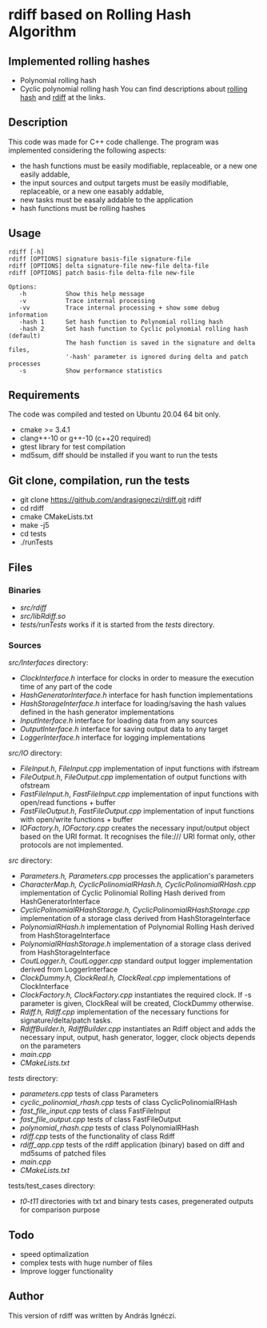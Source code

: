 # rdiff based on Rolling Hash Algorithm

## Implemented rolling hashes
- Polynomial rolling hash
- Cyclic polynomial rolling hash
You can find descriptions about [rolling hash](https://en.wikipedia.org/wiki/Rolling_hash) and [rdiff](https://linux.die.net/man/1/rdiff) at the links.

## Description
This code was made for C++ code challenge. The program was implemented considering the following aspects:
- the hash functions must be easily modifiable, replaceable, or a new one easily addable,
- the input sources and output targets must be easily modifiable, replaceable, or a new one easably addable,
- new tasks must be easaly addable to the application
- hash functions must be rolling hashes

## Usage
```
rdiff [-h]
rdiff [OPTIONS] signature basis-file signature-file
rdiff [OPTIONS] delta signature-file new-file delta-file
rdiff [OPTIONS] patch basis-file delta-file new-file

Options:
   -h           Show this help message
   -v           Trace internal processing
   -vv          Trace internal processing + show some debug information
   -hash 1      Set hash function to Polynomial rolling hash
   -hash 2      Set hash function to Cyclic polynomial rolling hash (default)
                The hash function is saved in the signature and delta files,
                '-hash' parameter is ignored during delta and patch processes
   -s           Show performance statistics
```

## Requirements
The code was compiled and tested on Ubuntu 20.04 64 bit only.
- cmake >= 3.4.1
- clang++-10 or g++-10 (c++20 required)
- gtest library for test compilation
- md5sum, diff should be installed if you want to run the tests

## Git clone, compilation, run the tests
- git clone https://github.com/andrasigneczi/rdiff.git rdiff
- cd rdiff
- cmake CMakeLists.txt
- make -j5
- cd tests
- ./runTests

## Files
### Binaries
- _src/rdiff_
- _src/libRdiff.so_
- _tests/runTests_ works if it is started from the _tests_ directory.

### Sources
_src/Interfaces_ directory:
- _ClockInterface.h_ interface for clocks in order to measure the execution time of any part of the code
- _HashGeneratorInterface.h_ interface for hash function implementations
- _HashStorageInterface.h_ interface for loading/saving the hash values defined in the hash generator implementations
- _InputInterface.h_ interface for loading data from any sources
- _OutputInterface.h_ interface for saving output data to any target
- _LoggerInterface.h_ interface for logging implementations

_src/IO_ directory:
- _FileInput.h_, _FileInput.cpp_ implementation of input functions with ifstream
- _FileOutput.h_, _FileOutput.cpp_ implementation of output functions with ofstream
- _FastFileInput.h_, _FastFileInput.cpp_ implementation of input functions with open/read functions + buffer
- _FastFileOutput.h_, _FastFileOutput.cpp_ implementation of input functions with open/write functions + buffer
- _IOFactory.h_, _IOFactory.cpp_ creates the necessary input/output object based on the URI format. It recognises the file:/// URI format only, other protocols are not implemented.

_src_ directory:
- _Parameters.h, Parameters.cpp_ processes the application's parameters
- _CharacterMap.h, CyclicPolinomialRHash.h, CyclicPolinomialRHash.cpp_ implementation of Cyclic Polinomial Rolling Hash derived from HashGeneratorInterface
- _CyclicPolinomialRHashStorage.h, CyclicPolinomialRHashStorage.cpp_ implementation of a storage class derived from HashStorageInterface
- _PolynomialRHash.h_ implementation of Polynomial Rolling Hash derived from HashStorageInterface
- _PolynomialRHashStorage.h_ implementation of a storage class derived from HashStorageInterface
- _CoutLogger.h, CoutLogger.cpp_ standard output logger implementation derived from LoggerInterface
- _ClockDummy.h, ClockReal.h, ClockReal.cpp_ implementations of ClockInterface
- _ClockFactory.h, ClockFactory.cpp_ instantiates the required clock. If -s parameter is given, ClockReal will be created, ClockDummy otherwise.
- _Rdiff.h, Rdiff.cpp_ implementation of the necessary functions for signature/delta/patch tasks.
- _RdiffBuilder.h, RdiffBuilder.cpp_ instantiates an Rdiff object and adds the necessary input, output, hash generator, logger, clock objects depends on the parameters
- _main.cpp_
- _CMakeLists.txt_

_tests_ directory:
- _parameters.cpp_ tests of class Parameters
- _cyclic_polinomial_rhash.cpp_ tests of class CyclicPolinomialRHash
- _fast_file_input.cpp_ tests of class FastFileInput
- _fast_file_output.cpp_ tests of class FastFileOutput
- _polynomial_rhash.cpp_ tests of class PolynomialRHash
- _rdiff.cpp_ tests of the functionality of class Rdiff
- _rdiff_app.cpp_ tests of the rdiff application (binary) based on diff and md5sums of patched files
- _main.cpp_
- _CMakeLists.txt_

tests/test_cases directory:
- _t0-t11_ directories with txt and binary tests cases, pregenerated outputs for comparison purpose

## Todo
- speed optimalization
- complex tests with huge number of files
- Improve logger functionality

## Author
This version of rdiff was written by András Ignéczi.
